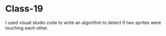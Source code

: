 # Class-19
I used visual studio code to write an algorithm to detect if two sprites were touching each other.
